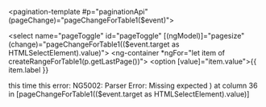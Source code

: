 <pagination-template #p="paginationApi" (pageChange)="pageChangeForTable1($event)">
  <!-- Pagination controls and options for table 1 -->
  <select name="pageToggle" id="pageToggle" [(ngModel)]="pagesize" (change)="pageChangeForTable1(($event.target as HTMLSelectElement).value)">
    <ng-container *ngFor="let item of createRangeForTable1(p.getLastPage())">
      <option [value]="item.value">{{ item.label }}</option>
    </ng-container>
  </select>
</pagination-template>

this time this error:
NG5002: Parser Error: Missing expected ) at column 36 in [pageChangeForTable1(($event.target as HTMLSelectElement).value)]

